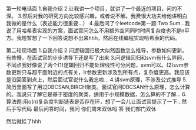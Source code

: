 第一轮电话面
1.自我介绍
2.让我讲一个项目，就讲了一个最近的项目，问的不深。
3.然后对我的研究方向比较感兴趣，或者说不解。我费很大功夫给他讲明白我做的是什么（表述能力很重要...）
4.最后问了个leetcode第一题:Two Sum...我说了用哈希表实现的方案，面试官问怎么不用额外空间同时时间复杂度也不是n平方。我短暂想了一下回答说想不出来hhh，然后在线编程实现哈希表的代码。

第二轮现场面
1.自我介绍
2.问逻辑回归极大似然函数怎么推导，参数如何更新。有些懵，在面试官的步步诱导下还是写了出来
3.问逻辑回归和svm有什么异同，不同点我好像说了两个(1)逻辑回归不能处理线性可分问题，svm可以。(2)svm参数更新只与超平面附近的点有关，lr参数更新涉及到所有点，复杂度更高。我应该是没回答到点上，然后面试官说什么我忘啦...
4.讲svm原理，不涉及公式推导
5.简历里面写了用过DBCSAN,BIRCH聚类。面试官问DBCSAN什么原理，怎么计算的。我说只了解它是基于密度的聚类，适用于小规模数据，怎么算的不了解...
6.算法题:用o(n)复杂度判断链表是否存在环，想了一会儿让面试官提示了一下...然后手写代码
最后问答时间，我问 你们周末双休吗 答 我们部门双休

然后就挂了hhh

